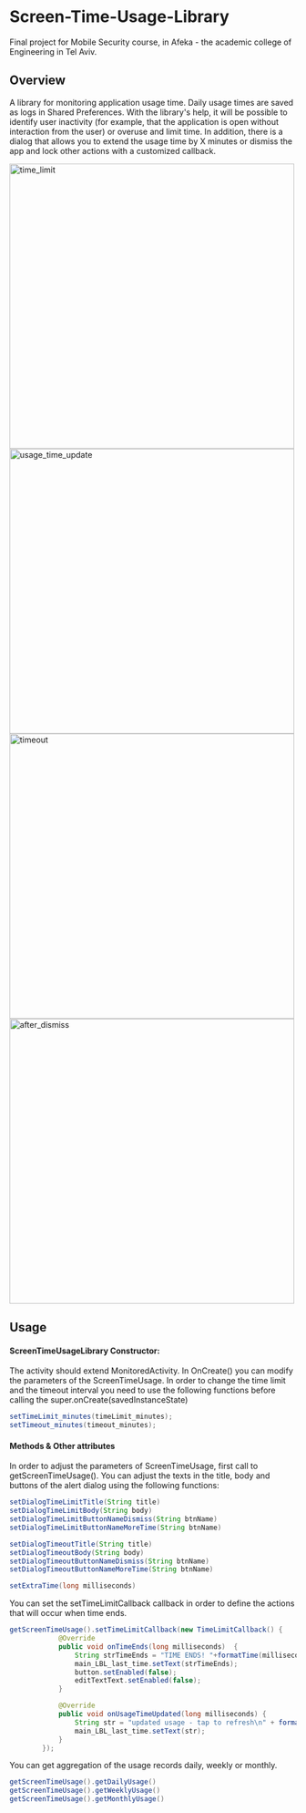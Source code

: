 
# Screen-Time-Usage-Library

Final project for Mobile Security course, in Afeka - the academic college of Engineering in Tel Aviv.

## Overview

A library for monitoring application usage time. Daily usage times are saved as logs in Shared Preferences. 
With the library's help, it will be possible to identify user inactivity (for example, that the application is open without interaction from the user) 
or overuse and limit time. In addition, there is a dialog that allows you to extend the usage time by X minutes or dismiss the app and lock other actions with a customized callback.

<div class="row">
    <img src="https://github.com/user-attachments/assets/8ef6a65a-61d7-44a0-90eb-ed4a27a3691d" alt="time_limit" style="height:500px;"/>
    <img src="https://github.com/user-attachments/assets/ea248006-3c54-4c61-8073-4bff99d39970" alt="usage_time_update" style="height:500px;"/>
    <img src="https://github.com/user-attachments/assets/d476a1d0-2352-4adf-9435-a5c2700dd316" alt="timeout" style="height:500px;"/>
    <img src="https://github.com/user-attachments/assets/c499b251-8ee7-46d5-a4a2-daef83d847d5" alt="after_dismiss" style="height:500px;"/>
 </div>


## Usage
#### ScreenTimeUsageLibrary Constructor:
The activity should extend MonitoredActivity. 
In OnCreate() you can modify the parameters of the ScreenTimeUsage. 
In order to change the time limit and the timeout interval you need to use the following functions before calling the super.onCreate(savedInstanceState)
```java
setTimeLimit_minutes(timeLimit_minutes);
setTimeout_minutes(timeout_minutes);
```

#### Methods & Other attributes
In order to adjust the parameters of ScreenTimeUsage, first call to getScreenTimeUsage().
You can adjust the texts in the title, body and buttons of the alert dialog using the following functions:
```java
setDialogTimeLimitTitle(String title)
setDialogTimeLimitBody(String body)
setDialogTimeLimitButtonNameDismiss(String btnName)
setDialogTimeLimitButtonNameMoreTime(String btnName)

setDialogTimeoutTitle(String title)
setDialogTimeoutBody(String body)
setDialogTimeoutButtonNameDismiss(String btnName)
setDialogTimeoutButtonNameMoreTime(String btnName)

setExtraTime(long milliseconds)
```

You can set the setTimeLimitCallback callback in order to define the actions that will occur when time ends.
```java
getScreenTimeUsage().setTimeLimitCallback(new TimeLimitCallback() {
            @Override
            public void onTimeEnds(long milliseconds)  {
                String strTimeEnds = "TIME ENDS! "+formatTime(milliseconds)+"\nPlease come back tomorrow.";
                main_LBL_last_time.setText(strTimeEnds);
                button.setEnabled(false);
                editTextText.setEnabled(false);
            }

            @Override
            public void onUsageTimeUpdated(long milliseconds) {
                String str = "updated usage - tap to refresh\n" + formatTime(milliseconds);
                main_LBL_last_time.setText(str);
            }
        });
```

You can get aggregation of the usage records daily, weekly or monthly.
```java
getScreenTimeUsage().getDailyUsage()
getScreenTimeUsage().getWeeklyUsage()
getScreenTimeUsage().getMonthlyUsage()
```
